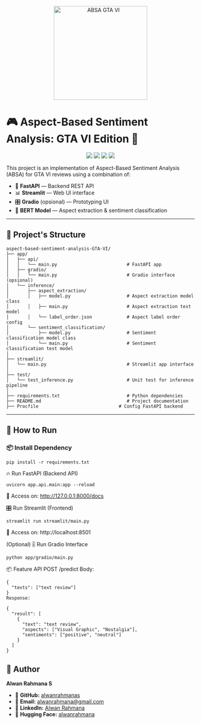 <p align="center">
  <img src="https://i.imgur.com/Q7cAm9u.png" alt="ABSA GTA VI" width="250"/>
</p>

</p>

# 🎮 Aspect-Based Sentiment Analysis: GTA VI Edition 🚀

<p align="center">
  <img src="https://img.shields.io/badge/Python-3.11-blue?logo=python"/>
  <img src="https://img.shields.io/badge/FastAPI-0.110-green?logo=fastapi"/>
  <img src="https://img.shields.io/badge/Streamlit-1.34-red?logo=streamlit"/>
  <img src="https://img.shields.io/badge/HuggingFace-🤗-yellow"/>
</p>

This project is an implementation of Aspect-Based Sentiment Analysis (ABSA) for GTA VI reviews using a combination of:

- 🐍 **FastAPI** — Backend REST API
- 📊 **Streamlit** — Web UI interface
- 🎛️ **Gradio** (opsional) — Prototyping UI
- 🤖 **BERT Model** — Aspect extraction & sentiment classification

---

## 📂 Project's Structure
```
aspect-based-sentiment-analysis-GTA-VI/
├── app/
│   ├── api/
│   │   └── main.py                          # FastAPI app
│   ├── gradio/
│   │   └── main.py                          # Gradio interface (opsional)
│   └── inference/
│       ├── aspect_extraction/
│       │   ├── model.py                     # Aspect extraction model class
│       │   ├── main.py                      # Aspect extraction test model
│       │   └── label_order.json             # Aspect label order config
│       └── sentiment_classification/
│           ├── model.py                     # Sentiment classification model class
│           └── main.py                      # Sentiment classification test model
│
├── streamlit/
│   └── main.py                              # Streamlit app interface
│
├── test/
│   └── test_inference.py                    # Unit test for inference pipeline
│
├── requirements.txt                         # Python dependencies
├── README.md                                # Project documentation
├── Procfile                              # Config FastAPI backend 
```
---

## 🚀 How to Run

### 📦 Install Dependency

```
pip install -r requirements.txt
```

🔥 Run FastAPI (Backend API)
```
uvicorn app.api.main:app --reload
```

📍 Access on: http://127.0.0.1:8000/docs

🎛️ Run Streamlit (Frontend)
```
streamlit run streamlit/main.py
```
📍 Access on: http://localhost:8501

(Optional) 🎚️ Run Gradio Interface
```
python app/gradio/main.py
```

📦 Feature API
POST /predict
Body:

```
{
  "texts": ["text review"]
}
Response:

{
  "result": [
    {
      "text": "text review",
      "aspects": ["Visual Graphic", "Nostalgia"],
      "sentiments": ["positive", "neutral"]
    }
  ]
}
```

## 📑 Author

**Alwan Rahmana S**

- 🚀 **GitHub:** [alwanrahmanas](https://github.com/alwanrahmanas)
- 📧 **Email:** [alwanrahmana@gmail.com](mailto:alwanrahmana@gmail.com)
- 💼 **LinkedIn:** [Alwan Rahmana](https://www.linkedin.com/in/alwanrahmana/)
- 🤗 **Hugging Face:** [alwanrahmana](https://huggingface.co/alwanrahmana/)

